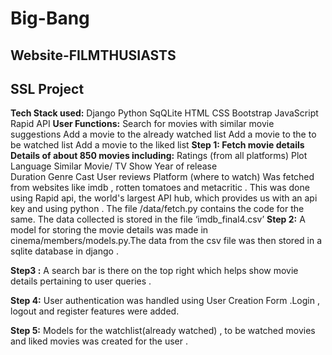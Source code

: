 # Big-Bang
## Website-FILMTHUSIASTS
## SSL Project
**Tech Stack used:**
Django
Python
SqQLite
HTML
CSS
Bootstrap
JavaScript
Rapid API
**User Functions:**
Search for movies with similar movie suggestions
Add a movie to the already watched list
Add a movie to the to be watched list
Add a movie to the liked list
 **Step 1: Fetch movie details
Details of about 850 movies including:**
Ratings (from all platforms)
Plot
Language 
Similar Movie/ TV Show 
Year of release  
Duration 
Genre
Cast
User reviews 
Platform (where to watch) 
Was fetched from websites like imdb , rotten tomatoes and metacritic . This was done using Rapid api,  the world's largest API hub, which provides us with an api key and using python . The file /data/fetch.py contains the code for the same. The data collected is stored in the file ‘imdb_final4.csv’
**Step 2:**
A model for storing the movie details was made in cinema/members/models.py.The data from the csv file was then stored in a sqlite database in django .

**Step3 :**
A search bar is there on the top right which helps show movie details pertaining to user queries .

**Step 4:**
User authentication was handled using User Creation Form .Login , logout and register features were added.

**Step 5:**
Models for the watchlist(already watched) , to be watched movies  and liked movies was created for the user .




